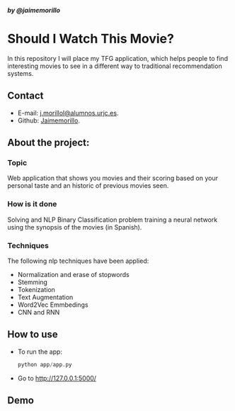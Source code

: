 ***by @jaimemorillo***

# Should I Watch This Movie?



In this repository I will place my TFG application, which helps people to find interesting movies to see in a different way to traditional recommendation systems.

## Contact

- E-mail: j.morillol@alumnos.urjc.es.
- Github: [Jaimemorillo](https://github.com/Jaimemorillo).

## About the project:

### Topic

Web application that shows you movies and their scoring based on your personal taste and an historic of previous movies seen.

### How is it done

Solving and NLP Binary Classification problem training a neural network using the synopsis of the movies (in Spanish).

### Techniques

The following nlp techniques have been applied:

- Normalization and erase of stopwords
- Stemming
- Tokenization
- Text Augmentation
- Word2Vec Emmbedings
- CNN and RNN

## How to use

- To run the app:

  ```python
  python app/app.py
  ```

- Go to http://127.0.0.1:5000/

## Demo





